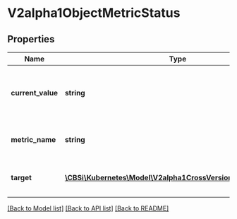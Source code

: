 # V2alpha1ObjectMetricStatus

## Properties
Name | Type | Description | Notes
------------ | ------------- | ------------- | -------------
**current_value** | **string** | currentValue is the current value of the metric (as a quantity). | 
**metric_name** | **string** | metricName is the name of the metric in question. | 
**target** | [**\CBSi\Kubernetes\Model\V2alpha1CrossVersionObjectReference**](V2alpha1CrossVersionObjectReference.md) | target is the described Kubernetes object. | 

[[Back to Model list]](../README.md#documentation-for-models) [[Back to API list]](../README.md#documentation-for-api-endpoints) [[Back to README]](../README.md)


